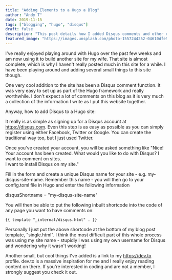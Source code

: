 ```yaml
---
title: "Adding Elements to a Hugo a Blog"
author: "Andy T"
date: 2019-11-15
tags: ["blogging", "hugo", "disqus"]
draft: false
description: "This post details how I added Disqus comments and other elements to this blog"
featured_image: "https://images.unsplash.com/photo-1557244252-04610dfe5790?ixlib=rb-1.2.1&ixid=eyJhcHBfaWQiOjEyMDd9&auto=format&fit=crop&w=960&h=300"
---
```


I've really enjoyed playing around with Hugo over the past few weeks and am now
using it to build another site for my wife. That site is almost complete, which is
why I haven't really posted much in this site for a while. I have been playing around and adding several small things to this site though.

One very cool addition to the site has been a Disqus comment function. It was very
easy to set up as part of the Hugo framework and really worthwhile. I don't expect
a lot of comments on this blog as it is very much a collection of the information
I write as I put this website together.

Anyway, how to add Disqus to a Hugo site:

It really is as simple as signing up for a Disqus account at https://disqus.com.
Even this step is as easy as possible as you can simply register using either
Facebook, Twitter or Google. You can create the traditional way too, but I just used Twitter.

Once you've created your account, you will be asked something like "Nice! Your account has been created. What would you like to do with Disqus?  I want to comment on sites.  
I want to install Disqus on my site."

Fill in the form and create a unique Disqus name for your site - e.g. my-disqus-site-name. Remember this name -
you will then go to your config.toml file in Hugo and enter the following information

disqusShortname = "my-disqus-site-name"

You will then be able to put the following inbuilt shortcode into the code of any page
you want to have comments on:

    {{ template "_internal/disqus.html" . }}

Personally I just put the above shortcode at the bottom of my blog post template, "single.html". I think the most difficult part of this whole process was using my site name - stupidly I was using my own username for Disqus and wondering why it wasn't working!

Another small, but cool things I've added is a link to my https://dev.to profile.
dev.to is a massive inspiration for me and I really enjoy reading content on there.
If you're interested in coding and are not a member, I strongly suggest you check it out.
